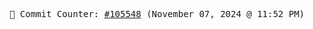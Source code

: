 <p align="center">
    <samp>
        📮 Commit Counter: <a href="https://github.com/Javascript-void0/Javascript-void0/commits/main">#105548</a> (November 07, 2024 @ 11:52 PM)
    </samp>
</p>